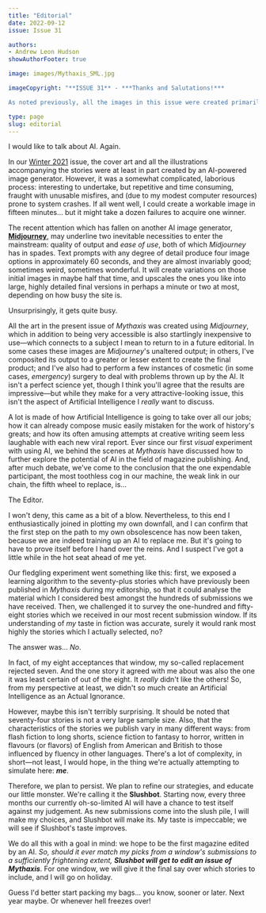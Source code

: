 ```yaml
---
title: "Editorial"
date: 2022-09-12
issue: Issue 31

authors:
- Andrew Leon Hudson
showAuthorFooter: true

image: images/Mythaxis_SML.jpg

imageCopyright: "**ISSUE 31** - ***Thanks and Salutations!***

As noted previously, all the images in this issue were created primarily using [Midjourney](https://www.midjourney.com/home/), the AI image generator. In the case of our cover, the sole prompt was the word 'mythaxis', of course."

type: page
slug: editorial
---
```


I would like to talk about AI. Again.

In our [Winter 2021](https://mythaxis.co.uk/issue-28/) issue, the cover art and all the illustrations accompanying the stories were at least in part created by an AI-powered image generator. However, it was a somewhat complicated, laborious process: interesting to undertake, but repetitive and time consuming, fraught with unusable misfires, and (due to my modest computer resources) prone to system crashes. If all went well, I could create a workable image in fifteen minutes... but it might take a dozen failures to acquire one winner.

The recent attention which has fallen on another AI image generator, **[Midjourney](https://www.midjourney.com/home/)**, may underline two inevitable necessities to enter the mainstream: quality of output and *ease of use*, both of which *Midjourney* has in spades. Text prompts with any degree of detail produce four image options in approximately 60 seconds, and they are almost invariably good; sometimes weird, sometimes wonderful. It will create variations on those initial images in maybe half that time, and upscales the ones you like into large, highly detailed final versions in perhaps a minute or two at most, depending on how busy the site is.

Unsurprisingly, it gets quite busy.

All the art in the present issue of *Mythaxis* was created using *Midjourney*, which in addition to being very accessible is also startlingly inexpensive to use—which connects to a subject I mean to return to in a future editorial. In some cases these images are *Midjourney*'s unaltered output; in others, I've composited its output to a greater or lesser extent to create the final product; and I've also had to perform a few instances of cosmetic (in some cases, *emergency*) surgery to deal with problems thrown up by the AI. It isn't a perfect science yet, though I think you'll agree that the results are impressive—but while they make for a very attractive-looking issue, this isn't the aspect of Artificial Intelligence I *really* want to discuss.

A lot is made of how Artificial Intelligence is going to take over all our jobs; how it can already compose music easily mistaken for the work of history's greats; and how its often amusing attempts at creative writing seem less laughable with each new viral report. Ever since our first *visual* experiment with using AI, we behind the scenes at *Mythaxis* have discussed how to further explore the potential of AI in the field of magazine publishing. And, after much debate, we've come to the conclusion that the one expendable participant, the most toothless cog in our machine, the weak link in our chain, the fifth wheel to replace, is...

The Editor.

I won't deny, this came as a bit of a blow. Nevertheless, to this end I enthusiastically joined in plotting my own downfall, and I can confirm that the first step on the path to my own obsolescence has now been taken, because we are indeed training up an AI to replace me. But it's going to have to prove itself before I hand over the reins. And I suspect I've got a little while in the hot seat ahead of me yet.

Our fledgling experiment went something like this: first, we exposed a learning algorithm to the seventy-plus stories which have previously been published in *Mythaxis* during my editorship, so that it could analyse the material which I considered best amongst the hundreds of submissions we have received. Then, we challenged it to survey the one-hundred and fifty-eight stories which we received in our most recent submission window. If its understanding of *my* taste in fiction was accurate, surely it would rank most highly the stories which I actually selected, no?

The answer was... *No*.

In fact, of my eight acceptances that window, my so-called replacement rejected seven. And the one story it agreed with me about was also the one it was least certain of out of the eight. It *really* didn't like the others! So, from my perspective at least, we didn't so much create an Artificial Intelligence as an Actual Ignorance.

However, maybe this isn't terribly surprising. It should be noted that seventy-four stories is not a very large sample size. Also, that the characteristics of the stories we publish vary in many different ways: from flash fiction to long shorts, science fiction to fantasy to horror, written in flavours (or flavors) of English from American and British to those influenced by fluency in other languages. There's a lot of complexity, in short—not least, I would hope, in the thing we're actually attempting to simulate here: ***me***.

Therefore, we plan to persist. We plan to refine our strategies, and educate our little monster. We're calling it the **Slushbot**. Starting now, every three months our currently oh-so-limited AI will have a chance to test itself against my judgement. As new submissions come into the slush pile, I will make my choices, and Slushbot will make its. My taste is impeccable; we will see if Slushbot's taste improves.

We do all this with a goal in mind: we hope to be the first magazine edited by an AI. *So, should it ever match my picks from a window's submissions to a sufficiently frightening extent, **Slushbot will get to edit an issue of Mythaxis***. For one window, we will give it the final say over which stories to include, and I will go on holiday.

Guess I'd better start packing my bags... you know, sooner or later. Next year maybe. Or whenever hell freezes over!
